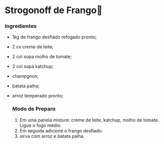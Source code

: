 # Strogonoff de Frango:chicken:

### Ingredientes

- 1kg de frango desfiado refogado pronto;

- 2 cx creme de leite;

- 2 col sopa molho de tomate;

- 2 col sopa katchup;

- champgnon;

- batata palha;

- arroz temperado pronto;

  ### Modo de Preparo

  1. Em uma panela misture: creme de leite, katchup, molho de tomate. Ligue o fogo médio.
  2. Em seguida adicione o frango desfiado.
  3. sirva com arroz e batata palha.





